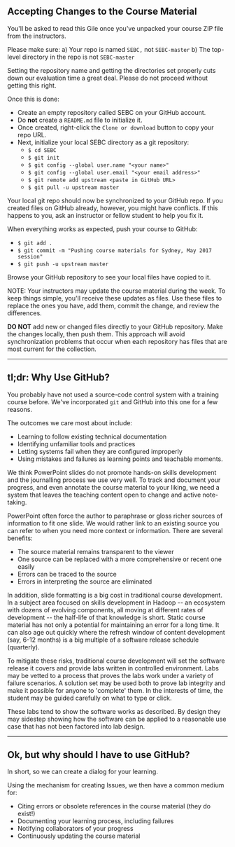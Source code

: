## Accepting Changes to the Course Material

You'll be asked to read this Gile once you've unpacked your course ZIP file from the instructors.

Please make sure:
a) Your repo is named `SEBC,` not `SEBC-master`
b) The top-level directory in the repo is not `SEBC-master`

Setting the repository name and getting the directories set properly
cuts down our evaluation time a great deal. Please do not proceed
without getting this right.

Once this is done:
* Create an empty repository called SEBC on your GitHub account. 
* Do **not** create a `README.md` file to initialize it.
* Once created, right-click the `Clone or download` button to copy your repo URL.
* Next, initialize your local SEBC directory as a git repository:
  * `$ cd SEBC`
  * `$ git init`
  * `$ git config --global user.name "<your name>"`
  * `$ git config --global user.email "<your email address>"`
  * `$ git remote add upstream <paste in GitHub URL>`
  * `$ git pull -u upstream master`

Your local git repo should now be synchronized to your GitHub repo.
If you created files on GitHub already, however, you might have
conflicts. If this happens to you, ask an instructor or fellow
student to help you fix it.

When everything works as expected, push your course to GitHub:

* `$ git add .`
* `$ git commit -m "Pushing course materials for Sydney, May 2017 session"`
* `$ git push -u upstream master`

Browse your GitHub repository to see your local files have copied to it.

NOTE: Your instructors may update the course material during the
week.  To keep things simple, you'll receive these updates as files.
Use these files to replace the ones you have, add them, commit the
change, and review the differences.

**DO NOT** add new or changed files directly to your GitHub repository.
Make the changes locally, then push them. This approach will avoid
synchronization problems that occur when each repository has files
that are most current for the collection.

---

## tl;dr: Why Use GitHub?

You probably have not used a source-code control system with a training course before. We've incorporated
`git` and GitHub into this one for a few reasons.

The outcomes we care most about include:
* Learning to follow existing technical documentation
* Identifying unfamiliar tools and practices
* Letting systems fail when they are configured improperly
* Using mistakes and failures as learning points and teachable moments.

We think PowerPoint slides do not promote hands-on skills development
and the journalling process we use very well. To track and document
your progress, and even annotate the course material to your liking,
we need a system that leaves the teaching content open to change
and active note-taking.

PowerPoint often force the author to paraphrase or gloss richer
sources of information to fit one slide.  We would rather link to
an existing source you can refer to when you need more context or
information.  There are several benefits:

* The source material remains transparent to the viewer
* One source can be replaced with a more comprehensive or recent one easily
* Errors can be traced to the source
* Errors in interpreting the source are eliminated

In addition, slide formatting is a big cost in traditional course
development. In a subject area focused on skills development in
Hadoop -- an ecosystem with dozens of evolving components, all
moving at different rates of development -- the half-life of that
knowledge is short. Static course material has not only a potential
for maintaining an error for a long time. It can also age out quickly
where the refresh window of content development (say, 6-12 months)
is a big multiple of a software release schedule (quarterly).

To mitigate these risks, traditional course development will set
the software release it covers and provide labs written in controlled
environment. Labs may be vetted to a process that proves the labs
work under a variety of failure scenarios. A solution set may be
used both to prove lab integrity and make it possible for anyone
to 'complete' them.  In the interests of time, the student may be
guided carefully on what to type or click.

These labs tend to show the software works as described. By design
they may sidestep showing how the software can be applied to a
reasonable use case that has not been factored into lab design.

---

## Ok, but why should I have to use GitHub?

In short, so we can create a dialog for your learning.

Using the mechanism for creating Issues, we then have a common medium for:

* Citing errors or obsolete references in the course material (they do exist!)
* Documenting your learning process, including failures
* Notifying collaborators of your progress
* Continuously updating the course material
